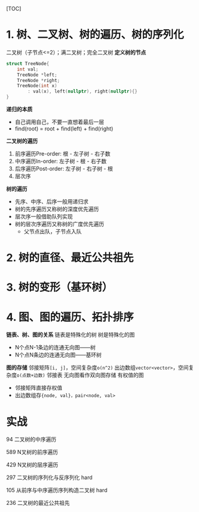 [TOC]
# 1. 树、二叉树、树的遍历、树的序列化
二叉树（子节点<=2）；满二叉树；完全二叉树
**定义树的节点**
```C++
struct TreeNode{
    int val;
    TreeNode *left;
    TreeNode *right;
    TreeNode(int x)
        : val(x), left(nullptr), right(nullptr){}
}
```
**递归的本质**
- 自己调用自己，不要一直想着最后一层
- find(root) = root + find(left) + find(right)

**二叉树的遍历**
1. 前序遍历Pre-order: 根 - 左子树 - 右子数
2. 中序遍历In-order: 左子树 - 根 - 右子数
3. 后序遍历Post-order: 左子树 - 右子树 - 根
4. 层次序

**树的遍历**
- 先序、中序、后序一般用递归求
- 树的先序遍历又称树的深度优先遍历
- 层次序一般借助队列实现
- 树的层次序遍历又称树的广度优先遍历
  - 父节点出队，子节点入队


# 2. 树的直径、最近公共祖先


# 3. 树的变形（基环树）


# 4. 图、图的遍历、拓扑排序
**链表、树、图的关系**
链表是特殊化的树
树是特殊化的图
- N个点N-1条边的连通无向图——树
- N个点N条边的连通无向图——基环树

**图的存储**
邻接矩阵`[i, j]`，空间复杂度`o(n^2)`
出边数组`vector<vector>`，空间复杂度`o(点数+边数)`
邻接表
无向图看作双向图存储
有权值的图
- 邻接矩阵直接存权值
- 出边数组存`{node, val}，pair<node, val>`

# 实战
94 二叉树的中序遍历


589 N叉树的前序遍历

429 N叉树的层序遍历


297 二叉树的序列化与反序列化 hard

105 从前序与中序遍历序列构造二叉树 hard


236 二叉树的最近公共祖先